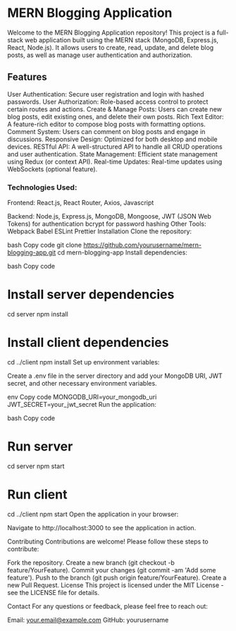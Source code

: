 # MERN Blogging Application
Welcome to the MERN Blogging Application repository! This project is a full-stack web application built using the MERN stack (MongoDB, Express.js, React, Node.js). It allows users to create, read, update, and delete blog posts, as well as manage user authentication and authorization.

## Features
User Authentication: Secure user registration and login with hashed passwords.
User Authorization: Role-based access control to protect certain routes and actions.
Create & Manage Posts: Users can create new blog posts, edit existing ones, and delete their own posts.
Rich Text Editor: A feature-rich editor to compose blog posts with formatting options.
Comment System: Users can comment on blog posts and engage in discussions.
Responsive Design: Optimized for both desktop and mobile devices.
RESTful API: A well-structured API to handle all CRUD operations and user authentication.
State Management: Efficient state management using Redux (or context API).
Real-time Updates: Real-time updates using WebSockets (optional feature).

### Technologies Used:
Frontend: React.js, React Router, Axios, Javascript 

Backend: Node.js, Express.js, MongoDB, Mongoose, JWT (JSON Web Tokens) for authentication
bcrypt for password hashing
Other Tools:
Webpack
Babel
ESLint
Prettier
Installation
Clone the repository:

bash
Copy code
git clone https://github.com/yourusername/mern-blogging-app.git
cd mern-blogging-app
Install dependencies:

bash
Copy code
# Install server dependencies
cd server
npm install

# Install client dependencies
cd ../client
npm install
Set up environment variables:

Create a .env file in the server directory and add your MongoDB URI, JWT secret, and other necessary environment variables.

env
Copy code
MONGODB_URI=your_mongodb_uri
JWT_SECRET=your_jwt_secret
Run the application:

bash
Copy code
# Run server
cd server
npm start

# Run client
cd ../client
npm start
Open the application in your browser:

Navigate to http://localhost:3000 to see the application in action.

Contributing
Contributions are welcome! Please follow these steps to contribute:

Fork the repository.
Create a new branch (git checkout -b feature/YourFeature).
Commit your changes (git commit -am 'Add some feature').
Push to the branch (git push origin feature/YourFeature).
Create a new Pull Request.
License
This project is licensed under the MIT License - see the LICENSE file for details.

Contact
For any questions or feedback, please feel free to reach out:

Email: your.email@example.com
GitHub: yourusername
